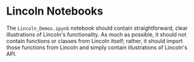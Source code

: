 # Lincoln Notebooks

The `Lincoln_Demos.ipynb` notebook should contain straightforward, clear illustrations of Lincoln's functionality. As much as possible, it should not contain functions or classes from Lincoln itself; rather, it should import those functions from Lincoln and simply contain illustrations of Lincoln's API.

